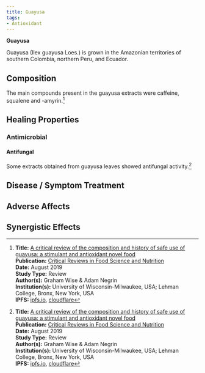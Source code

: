 ```yaml
---
title: Guayusa
tags:
- Antioxidant
---
```

**Guayusa**

Guayusa (Ilex guayusa Loes.) is grown in the Amazonian territories of southern Colombia, northern Peru, and Ecuador.

## Composition

The main compounds present in the guayusa extracts were caffeine, squalene and -amyrin.[^1]

## Healing Properties

### Antimicrobial

#### Antifungal

Some extracts obtained from guayusa leaves showed antifungal activity.[^1]

## Disease / Symptom Treatment

## Adverse Affects

## Synergistic Effects

[^1]: **Title:** [A critical review of the composition and history of safe use of guayusa: a stimulant and antioxidant novel food](https://doi.org/10.1080/10408398.2019.1643286)<br>
**Publication:** [Critical Reviews in Food Science and Nutrition](https://www.tandfonline.com/toc/bfsn20/current)<br>
**Date:** August 2019<br>
**Study Type:** Review<br>
**Author(s):** Graham Wise & Adam Negrin<br>
**Institution(s):** University of Wisconsin-Milwaukee, USA; Lehman College, Bronx, New York, USA<br>
**IPFS:** [ipfs.io](https://ipfs.io/ipfs/QmacoPYxKRVPBZgqQ5adPMwp1DypLGUwtC4Atf35zcbQmo), [cloudflare](https://cloudflare-ipfs.com/ipfs/QmacoPYxKRVPBZgqQ5adPMwp1DypLGUwtC4Atf35zcbQmo)

[^2]: **Title:** []()<br>
**Publication:** []()<br>
**Date:** <br>
**Study Type:** Animal Study, Commentary, Human Study: In Vitro - In Vivo - In Silico, Human: Case Report, Meta Analysis, Review<br>
**Author(s):** <br>
**Institutions:** <br>
**IPFS:** [ipfs.io](https://ipfs.io/ipfs/), [cloudflare](https://cloudflare-ipfs.com/ipfs/)

[^3]: **Title:** []()<br>
**Publication:** []()<br>
**Date:** <br>
**Study Type:** Animal Study, Commentary, Human Study: In Vitro - In Vivo - In Silico, Human: Case Report, Meta Analysis, Review<br>
**Author(s):** <br>
**Institutions:** <br>
**IPFS:** [ipfs.io](https://ipfs.io/ipfs/), [cloudflare](https://cloudflare-ipfs.com/ipfs/)